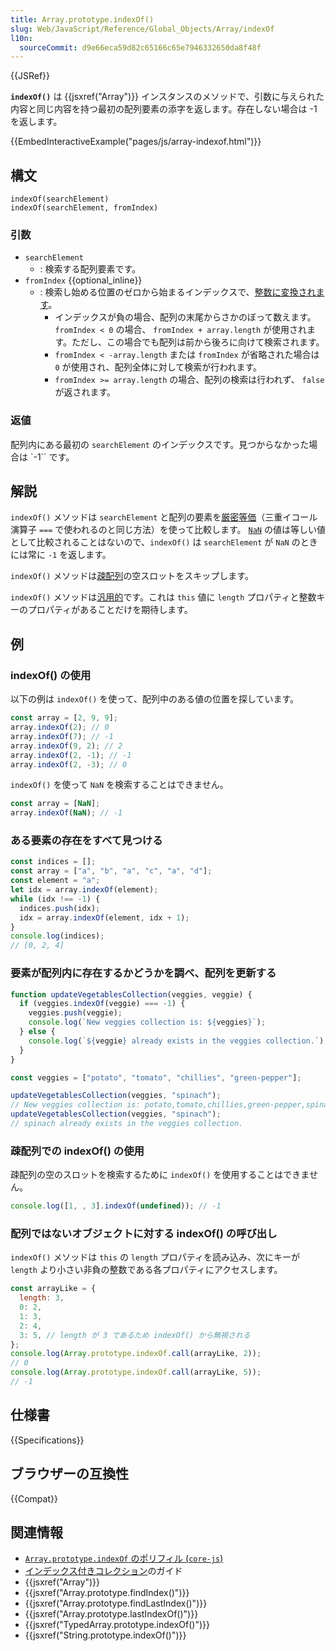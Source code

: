```yaml
---
title: Array.prototype.indexOf()
slug: Web/JavaScript/Reference/Global_Objects/Array/indexOf
l10n:
  sourceCommit: d9e66eca59d82c65166c65e7946332650da8f48f
---
```


{{JSRef}}

**`indexOf()`** は {{jsxref("Array")}} インスタンスのメソッドで、引数に与えられた内容と同じ内容を持つ最初の配列要素の添字を返します。存在しない場合は -1 を返します。

{{EmbedInteractiveExample("pages/js/array-indexof.html")}}

## 構文

```js-nolint
indexOf(searchElement)
indexOf(searchElement, fromIndex)
```

### 引数

- `searchElement`
  - : 検索する配列要素です。
- `fromIndex` {{optional_inline}}
  - : 検索し始める位置のゼロから始まるインデックスで、[整数に変換されます](/ja/docs/Web/JavaScript/Reference/Global_Objects/Number#整数への変換)。
    - インデックスが負の場合、配列の末尾からさかのぼって数えます。 `fromIndex < 0` の場合、 `fromIndex + array.length` が使用されます。ただし、この場合でも配列は前から後ろに向けて検索されます。
    - `fromIndex < -array.length` または `fromIndex` が省略された場合は `0` が使用され、配列全体に対して検索が行われます。
    - `fromIndex >= array.length` の場合、配列の検索は行われず、 `false` が返されます。

### 返値

配列内にある最初の `searchElement` のインデックスです。見つからなかった場合は `-1`` です。

## 解説

`indexOf()` メソッドは `searchElement` と配列の要素を[厳密等価](/ja/docs/Web/JavaScript/Reference/Operators/Strict_equality)（三重イコール演算子 `===` で使われるのと同じ方法）を使って比較します。 [`NaN`](/ja/docs/Web/JavaScript/Reference/Global_Objects/NaN) の値は等しい値として比較されることはないので、`indexOf()` は `searchElement` が `NaN` のときには常に `-1` を返します。

`indexOf()` メソッドは[疎配列](/ja/docs/Web/JavaScript/Guide/Indexed_collections#sparse_arrays)の空スロットをスキップします。

`indexOf()` メソッドは[汎用的](/ja/docs/Web/JavaScript/Reference/Global_Objects/Array#汎用的な配列メソッド)です。これは `this` 値に `length` プロパティと整数キーのプロパティがあることだけを期待します。

## 例

### indexOf() の使用

以下の例は `indexOf()` を使って、配列中のある値の位置を探しています。

```js
const array = [2, 9, 9];
array.indexOf(2); // 0
array.indexOf(7); // -1
array.indexOf(9, 2); // 2
array.indexOf(2, -1); // -1
array.indexOf(2, -3); // 0
```

`indexOf()` を使って `NaN` を検索することはできません。

```js
const array = [NaN];
array.indexOf(NaN); // -1
```

### ある要素の存在をすべて見つける

```js
const indices = [];
const array = ["a", "b", "a", "c", "a", "d"];
const element = "a";
let idx = array.indexOf(element);
while (idx !== -1) {
  indices.push(idx);
  idx = array.indexOf(element, idx + 1);
}
console.log(indices);
// [0, 2, 4]
```

### 要素が配列内に存在するかどうかを調べ、配列を更新する

```js
function updateVegetablesCollection(veggies, veggie) {
  if (veggies.indexOf(veggie) === -1) {
    veggies.push(veggie);
    console.log(`New veggies collection is: ${veggies}`);
  } else {
    console.log(`${veggie} already exists in the veggies collection.`);
  }
}

const veggies = ["potato", "tomato", "chillies", "green-pepper"];

updateVegetablesCollection(veggies, "spinach");
// New veggies collection is: potato,tomato,chillies,green-pepper,spinach
updateVegetablesCollection(veggies, "spinach");
// spinach already exists in the veggies collection.
```

### 疎配列での indexOf() の使用

疎配列の空のスロットを検索するために `indexOf()` を使用することはできません。

```js
console.log([1, , 3].indexOf(undefined)); // -1
```

### 配列ではないオブジェクトに対する indexOf() の呼び出し

`indexOf()` メソッドは `this` の `length` プロパティを読み込み、次にキーが `length` より小さい非負の整数である各プロパティにアクセスします。

```js
const arrayLike = {
  length: 3,
  0: 2,
  1: 3,
  2: 4,
  3: 5, // length が 3 であるため indexOf() から無視される
};
console.log(Array.prototype.indexOf.call(arrayLike, 2));
// 0
console.log(Array.prototype.indexOf.call(arrayLike, 5));
// -1
```

## 仕様書

{{Specifications}}

## ブラウザーの互換性

{{Compat}}

## 関連情報

- [`Array.prototype.indexOf` のポリフィル (`core-js`)](https://github.com/zloirock/core-js#ecmascript-array)
- [インデックス付きコレクション](/ja/docs/Web/JavaScript/Guide/Indexed_collections)のガイド
- {{jsxref("Array")}}
- {{jsxref("Array.prototype.findIndex()")}}
- {{jsxref("Array.prototype.findLastIndex()")}}
- {{jsxref("Array.prototype.lastIndexOf()")}}
- {{jsxref("TypedArray.prototype.indexOf()")}}
- {{jsxref("String.prototype.indexOf()")}}
